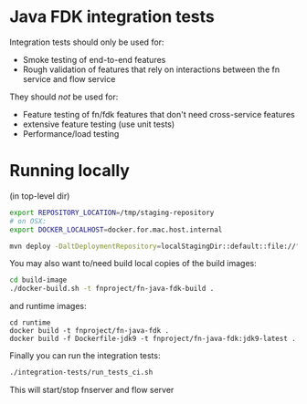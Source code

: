 # Java FDK integration tests 

Integration tests should only be used for: 

* Smoke testing of end-to-end features
* Rough validation of features that rely on interactions between the fn service and flow service 

They should _not_ be used for: 

* Feature testing of fn/fdk features that don't need cross-service features
* extensive feature testing (use unit tests)
* Performance/load testing 


# Running locally 


(in top-level dir)
```bash
export REPOSITORY_LOCATION=/tmp/staging-repository
# on OSX: 
export DOCKER_LOCALHOST=docker.for.mac.host.internal

mvn deploy -DaltDeploymentRepository=localStagingDir::default::file://"$REPOSITORY_LOCATION"
```

You may also want to/need build local copies of the build images: 
```bash 
cd build-image
./docker-build.sh -t fnproject/fn-java-fdk-build .
```

and runtime images: 
```
cd runtime
docker build -t fnproject/fn-java-fdk .
docker build -f Dockerfile-jdk9 -t fnproject/fn-java-fdk:jdk9-latest .
```

Finally you can run the integration tests: 

```bash
./integration-tests/run_tests_ci.sh
```


This will start/stop fnserver and flow server 